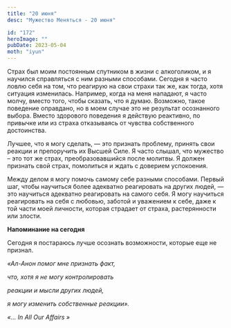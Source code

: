 ```yaml
---
title: "20 июня"
desc: "Мужество Меняться - 20 июня"

id: "172"
heroImage: ""
pubDate: 2023-05-04
moth: "iyun"
---
```


Страх был моим постоянным спутником в жизни с алкоголиком, и я научился
справляться с ним разными способами. Сегодня я часто ловлю себя на том, что
реагирую на свои страхи так же, как тогда, хотя ситуация изменилась. Например,
когда на меня нападают, я часто молчу, вместо того, чтобы сказать, что я
думаю. Возможно, такое поведение оправдано, но в моем случае это не результат
осознанного выбора. Вместо здорового поведения я действую реактивно, по
привычке или из страха отказываясь от чувства собственного достоинства.

Лучшее, что я могу сделать, — это признать проблему, принять свои реакции и
препоручить их Высшей Силе. Я часто слышал, что мужество – это тот же страх,
преобразовавшийся после молитвы. Я должен признать свой страх, помолиться и
ждать с доверием успокоения.

Между делом я могу помочь самому себе разными способами. Первый шаг, чтобы
научиться более адекватно реагировать на других людей, — это научиться
адекватно реагировать на самого себя. Я могу научиться реагировать на себя с
любовью, заботой и уважением к себе, даже к той части моей личности, которая
страдает от страха, растерянности или злости.

**Напоминание на сегодня**

Сегодня я постараюсь лучше осознать возможности, которые еще не признал.

_«Ал-Анон помог мне признать факт,_

_что, хотя я не могу контролировать_

_реакции и мысли других людей,_

_я могу изменить собственные реакции»._

_«…_ _In_ _All_ _Our_ _Affairs_ _»_
